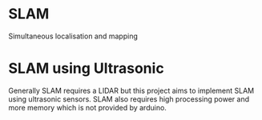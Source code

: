 # SLAM
Simultaneous localisation and mapping

# SLAM using Ultrasonic
Generally SLAM requires a LIDAR but this project aims to implement SLAM using ultrasonic sensors.
SLAM also requires high processing power and more memory which is not provided by arduino.

